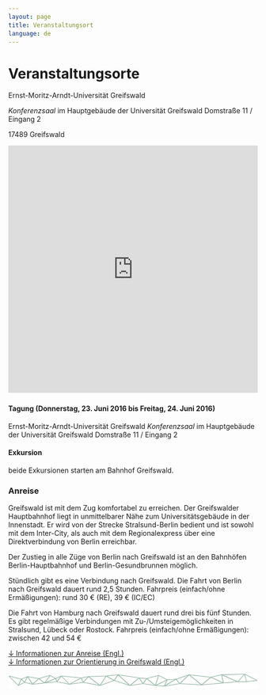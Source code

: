 ```yaml
---
layout: page
title: Veranstaltungsort
language: de
---
```



# Veranstaltungsorte
Ernst-Moritz-Arndt-Universität Greifswald

*Konferenzsaal* im Hauptgebäude der Universität Greifswald
Domstraße 11 / Eingang 2

17489 Greifswald

<iframe width="100%" height="500px" frameBorder="0" src="https://a.tiles.mapbox.com/v4/frau-sabine.o0557fei.html?access_token=pk.eyJ1IjoiZnJhdS1zYWJpbmUiLCJhIjoiY2lnNm9saHZ4MGhkb3ZsbTZ5eXkwMXRhMSJ9.YNRk22lOO3ngLgUvJQovCg"></iframe>


#### Tagung (Donnerstag, 23. Juni 2016 bis Freitag, 24. Juni 2016)  
Ernst-Moritz-Arndt-Universität Greifswald
*Konferenzsaal* im Hauptgebäude der Universität Greifswald
Domstraße 11 / Eingang 2

#### Exkursion
beide Exkursionen starten am Bahnhof Greifswald.


### Anreise
Greifswald ist mit dem Zug komfortabel zu erreichen. Der Greifswalder Hauptbahnhof liegt in unmittelbarer Nähe zum Universitätsgebäude in der Innenstadt. Er wird von der Strecke Stralsund-Berlin bedient und ist  sowohl mit dem Inter-City, als auch mit dem Regionalexpress über eine Direktverbindung von Berlin erreichbar.

Der Zustieg in alle Züge von Berlin nach Greifswald ist an den Bahnhöfen Berlin-Hauptbahnhof und Berlin-Gesundbrunnen möglich.

Stündlich gibt es eine Verbindung nach Greifswald. Die Fahrt von Berlin nach Greifswald dauert rund 2,5 Stunden.
Fahrpreis (einfach/ohne Ermäßigungen): rund 30 € (RE), 39 € (IC/EC)

Die Fahrt von Hamburg nach Greifswald dauert rund drei bis fünf Stunden. Es gibt regelmäßige Verbindungen mit Zu-/Umsteigemöglichkeiten in Stralsund, Lübeck oder Rostock.
Fahrpreis (einfach/ohne Ermäßigungen): zwischen 42 und 54 €

<a href="../files/Conf_GettingHere_Web.pdf" class="download">↓ Informationen zur Anreise (Engl.)</a><br>
<a href = "../files/Conf_GettingAround_Web.pdf" class="download">↓ Informationen zur Orientierung in Greifswald (Engl.)</a>

![Separator](../images/separator.png)
